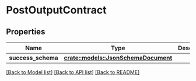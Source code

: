 # PostOutputContract

## Properties

Name | Type | Description | Notes
------------ | ------------- | ------------- | -------------
**success_schema** | [**crate::models::JsonSchemaDocument**](JsonSchemaDocument.md) |  | 

[[Back to Model list]](../README.md#documentation-for-models) [[Back to API list]](../README.md#documentation-for-api-endpoints) [[Back to README]](../README.md)


